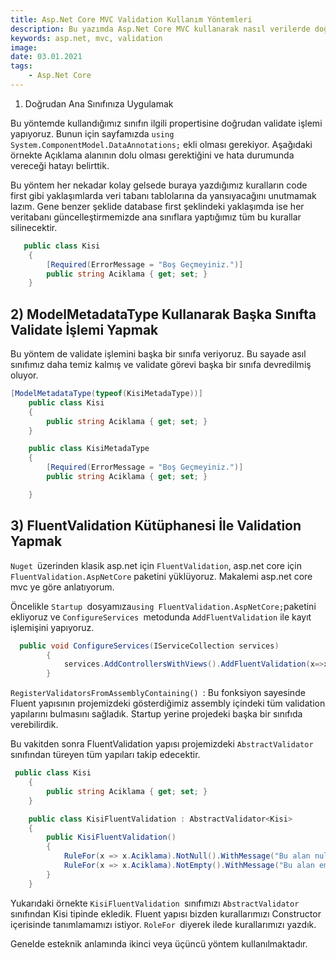 ```yaml
---
title: Asp.Net Core MVC Validation Kullanım Yöntemleri
description: Bu yazımda Asp.Net Core MVC kullanarak nasıl verilerde doğrulama kontrolleri yapabiliriz onları aktarmaya çalışacağım.
keywords: asp.net, mvc, validation
image: 
date: 03.01.2021
tags:
    - Asp.Net Core
---
```


1) Doğrudan Ana Sınıfınıza Uygulamak

Bu yöntemde kullandığımız sınıfın ilgili propertisine doğrudan validate işlemi yapıyoruz. Bunun için sayfamızda `using System.ComponentModel.DataAnnotations;` ekli olması gerekiyor. Aşağıdaki örnekte Açıklama alanının dolu olması gerektiğini ve hata durumunda vereceği hatayı belirttik.

Bu yöntem her nekadar kolay gelsede buraya yazdığımız kuralların code first gibi yaklaşımlarda veri tabanı tablolarına da yansıyacağını unutmamak lazım. Gene benzer şeklide database first şeklindeki yaklaşımda ise her veritabanı güncelleştirmemizde ana sınıflara yaptığımız tüm bu kurallar silinecektir.

```csharp
   public class Kisi
    {
        [Required(ErrorMessage = "Boş Geçmeyiniz.")]
        public string Aciklama { get; set; }
    }
```

## 2) ModelMetadataType Kullanarak Başka Sınıfta Validate İşlemi Yapmak

Bu yöntem de validate işlemini başka bir sınıfa veriyoruz. Bu sayade asıl sınıfımız daha temiz kalmış ve validate görevi başka bir sınıfa devredilmiş oluyor.

```csharp
[ModelMetadataType(typeof(KisiMetadaType))]
    public class Kisi
    {
        public string Aciklama { get; set; }
    }

    public class KisiMetadaType
    {
        [Required(ErrorMessage = "Boş Geçmeyiniz.")]
        public string Aciklama { get; set; }

    }
```

## 3) FluentValidation Kütüphanesi İle Validation Yapmak

`Nuget `üzerinden klasik asp.net için `FluentValidation`, asp.net core için `FluentValidation.AspNetCore` paketini yüklüyoruz. Makalemi asp.net core mvc ye göre anlatıyorum.

Öncelikle `Startup `dosyamıza` using FluentValidation.AspNetCore; `paketini ekliyoruz ve `ConfigureServices `metodunda `AddFluentValidation` ile kayıt işlemişini yapıyoruz.

```csharp
  public void ConfigureServices(IServiceCollection services)
        {
            services.AddControllersWithViews().AddFluentValidation(x=>x.RegisterValidatorsFromAssemblyContaining<Startup>());
        }
```

`RegisterValidatorsFromAssemblyContaining() `: Bu fonksiyon sayesinde Fluent yapısının projemizdeki gösterdiğimiz assembly içindeki tüm validation yapılarını bulmasını sağladık. Startup yerine projedeki başka bir sınıfıda verebilirdik.

Bu vakitden sonra FluentValidation yapısı projemizdeki `AbstractValidator `sınıfından türeyen tüm yapıları takip edecektir.

```csharp
 public class Kisi
    {
        public string Aciklama { get; set; }
    }

    public class KisiFluentValidation : AbstractValidator<Kisi>
    {
        public KisiFluentValidation()
        {
            RuleFor(x => x.Aciklama).NotNull().WithMessage("Bu alan null geçilemez.");
            RuleFor(x => x.Aciklama).NotEmpty().WithMessage("Bu alan emty geçilemez.");
        }
    }
```

Yukarıdaki örnekte `KisiFluentValidation `sınıfımızı `AbstractValidator `sınıfından Kisi tipinde ekledik. Fluent yapısı bizden kurallarımızı Constructor içerisinde tanımlamamızı istiyor. `RoleFor `diyerek ilede kurallarımızı yazdık.

Genelde esteknik anlamında ikinci veya üçüncü yöntem kullanılmaktadır.